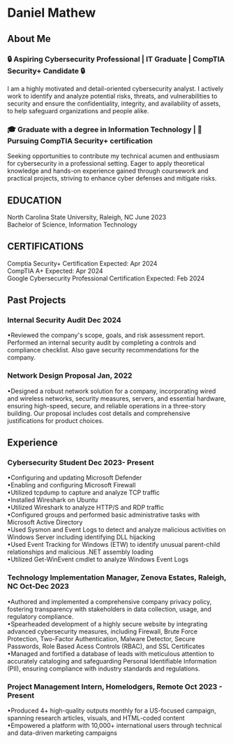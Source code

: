 # Daniel Mathew 

## About Me
### 🔒 Aspiring Cybersecurity Professional | IT Graduate | CompTIA Security+ Candidate 🔒

I am a highly motivated and detail-oriented cybersecurity analyst. I actively work to identify and analyze potential risks, threats, and vulnerabilities to security and ensure the confidentiality, integrity, and availability of assets, to help safeguard organizations and people alike. 

### 🎓 Graduate with a degree in Information Technology | 🌟 Pursuing CompTIA Security+ certification

Seeking opportunities to contribute my technical acumen and enthusiasm for cybersecurity in a professional setting. Eager to apply theoretical knowledge and hands-on experience gained through coursework and practical projects, striving to enhance cyber defenses and mitigate risks.

## EDUCATION
North Carolina State University, Raleigh, NC      						                                                                           June 2023 <br>
Bachelor of Science, Information Technology 		

## CERTIFICATIONS
Comptia Security+ Certification                                                                                                 Expected: Apr 2024 <br>
CompTIA A+			   	                                				                                                                    Expected: Apr 2024 <br>
Google Cybersecurity Professional Certification							                                                                   Expected: Feb 2024	<br>

## Past Projects
### Internal Security Audit                                                                                                                                                                Dec 2024
•Reviewed the company's scope, goals, and risk assessment report. Performed an internal security audit by completing a controls and compliance checklist. Also gave security recommendations for the company.

### Network Design Proposal   										                                                                                                                                        Jan, 2022
•Designed a robust network solution for a company, incorporating wired and wireless networks, security measures, servers, and essential hardware, ensuring high-speed, secure, and reliable operations in a three-story building. Our proposal includes cost details and comprehensive justifications for product choices.	

## Experience
### Cybersecurity Student		                                                       			                                                                                          Dec 2023- Present
•Configuring and updating Microsoft Defender <br>
•Enabling and configuring Microsoft Firewall <br>
•Utilized tcpdump to capture and analyze TCP traffic <br>
•Installed Wireshark on Ubuntu <br>
•Utilized Wireshark to analyze HTTP/S and RDP traffic <br>
•Configured groups and performed basic administrative tasks with Microsoft Active Directory <br>
•Used Sysmon and Event Logs to detect and analyze malicious activities on Windows Server including identifying DLL hijacking <br>
•Used Event Tracking for Windows (ETW) to identify unusual parent-child relationships and malicious .NET assembly loading <br>
•Utilized Get-WinEvent cmdlet to analyze Windows Event Logs <br>

### Technology Implementation Manager, Zenova Estates, Raleigh, NC	                                                                                                                   Oct-Dec 2023
•Authored and implemented a comprehensive company privacy policy, fostering transparency with stakeholders in data collection, usage, and regulatory compliance. <br>
•Spearheaded development of a highly secure website by integrating advanced cybersecurity measures, including Firewall, Brute Force Protection, Two-Factor Authentication, Malware Detector, Secure Passwords, Role Based Acess Controls (RBAC), and  SSL Certificates <br>
•Managed and fortified a database of leads with meticulous attention to accurately cataloging and safeguarding Personal Identifiable Information (PII), ensuring compliance with industry standards and regulations. <br>

### Project Management Intern, Homelodgers, Remote		                                                	                                                                         Oct 2023 - Present
•Produced 4+ high-quality outputs monthly for a US-focused campaign, spanning research articles, visuals, and HTML-coded content <br>
•Empowered a platform with 10,000+ international users through technical and data-driven marketing campaigns <br>



